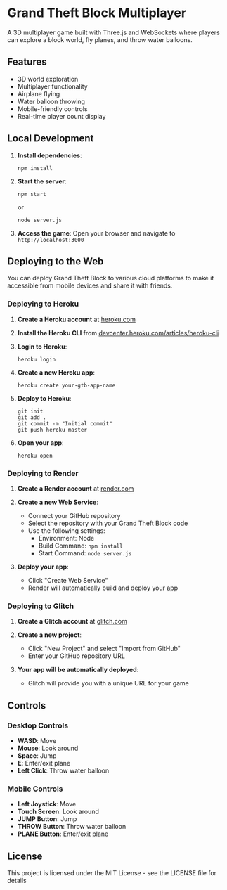 # Grand Theft Block Multiplayer

A 3D multiplayer game built with Three.js and WebSockets where players can explore a block world, fly planes, and throw water balloons.

## Features

- 3D world exploration
- Multiplayer functionality
- Airplane flying
- Water balloon throwing
- Mobile-friendly controls
- Real-time player count display

## Local Development

1. **Install dependencies**:
   ```
   npm install
   ```

2. **Start the server**:
   ```
   npm start
   ```
   or
   ```
   node server.js
   ```

3. **Access the game**:
   Open your browser and navigate to `http://localhost:3000`

## Deploying to the Web

You can deploy Grand Theft Block to various cloud platforms to make it accessible from mobile devices and share it with friends.

### Deploying to Heroku

1. **Create a Heroku account** at [heroku.com](https://heroku.com)

2. **Install the Heroku CLI** from [devcenter.heroku.com/articles/heroku-cli](https://devcenter.heroku.com/articles/heroku-cli)

3. **Login to Heroku**:
   ```
   heroku login
   ```

4. **Create a new Heroku app**:
   ```
   heroku create your-gtb-app-name
   ```

5. **Deploy to Heroku**:
   ```
   git init
   git add .
   git commit -m "Initial commit"
   git push heroku master
   ```

6. **Open your app**:
   ```
   heroku open
   ```

### Deploying to Render

1. **Create a Render account** at [render.com](https://render.com)

2. **Create a new Web Service**:
   - Connect your GitHub repository
   - Select the repository with your Grand Theft Block code
   - Use the following settings:
     - Environment: Node
     - Build Command: `npm install`
     - Start Command: `node server.js`

3. **Deploy your app**:
   - Click "Create Web Service"
   - Render will automatically build and deploy your app

### Deploying to Glitch

1. **Create a Glitch account** at [glitch.com](https://glitch.com)

2. **Create a new project**:
   - Click "New Project" and select "Import from GitHub"
   - Enter your GitHub repository URL

3. **Your app will be automatically deployed**:
   - Glitch will provide you with a unique URL for your game

## Controls

### Desktop Controls
- **WASD**: Move
- **Mouse**: Look around
- **Space**: Jump
- **E**: Enter/exit plane
- **Left Click**: Throw water balloon

### Mobile Controls
- **Left Joystick**: Move
- **Touch Screen**: Look around
- **JUMP Button**: Jump
- **THROW Button**: Throw water balloon
- **PLANE Button**: Enter/exit plane

## License

This project is licensed under the MIT License - see the LICENSE file for details 